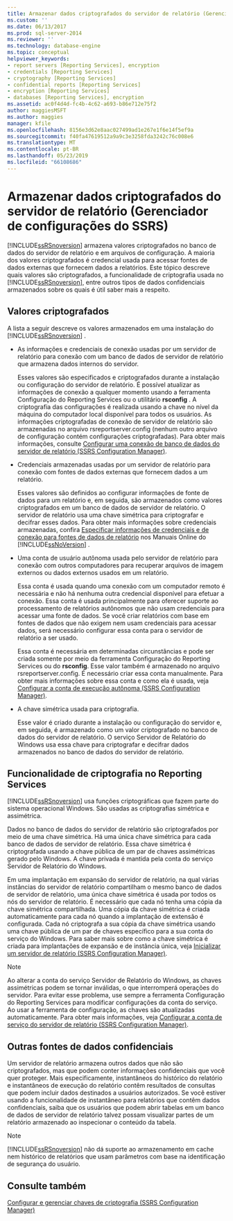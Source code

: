```yaml
---
title: Armazenar dados criptografados do servidor de relatório (Gerenciador de Configurações do SSRS) | Microsoft Docs
ms.custom: ''
ms.date: 06/13/2017
ms.prod: sql-server-2014
ms.reviewer: ''
ms.technology: database-engine
ms.topic: conceptual
helpviewer_keywords:
- report servers [Reporting Services], encryption
- credentials [Reporting Services]
- cryptography [Reporting Services]
- confidential reports [Reporting Services]
- encryption [Reporting Services]
- databases [Reporting Services], encryption
ms.assetid: ac0f4d4d-fc4b-4c62-a693-b86e712e75f2
author: maggiesMSFT
ms.author: maggies
manager: kfile
ms.openlocfilehash: 8156e3d62e8aac027499ad1e267e1f6e14f5ef9a
ms.sourcegitcommit: f40fa47619512a9a9c3e3258fda3242c76c008e6
ms.translationtype: MT
ms.contentlocale: pt-BR
ms.lasthandoff: 05/23/2019
ms.locfileid: "66108686"
---
```

# <a name="store-encrypted-report-server-data-ssrs-configuration-manager"></a>Armazenar dados criptografados do servidor de relatório (Gerenciador de configurações do SSRS)
  [!INCLUDE[ssRSnoversion](../../includes/ssrsnoversion-md.md)] armazena valores criptografados no banco de dados do servidor de relatório e em arquivos de configuração. A maioria dos valores criptografados é credencial usada para acessar fontes de dados externas que fornecem dados a relatórios. Este tópico descreve quais valores são criptografados, a funcionalidade de criptografia usada no [!INCLUDE[ssRSnoversion](../../includes/ssrsnoversion-md.md)], entre outros tipos de dados confidenciais armazenados sobre os quais é útil saber mais a respeito.  
  
## <a name="encrypted-values"></a>Valores criptografados  
 A lista a seguir descreve os valores armazenados em uma instalação do [!INCLUDE[ssRSnoversion](../../includes/ssrsnoversion-md.md)] .  
  
-   As informações e credenciais de conexão usadas por um servidor de relatório para conexão com um banco de dados de servidor de relatório que armazena dados internos do servidor.  
  
     Esses valores são especificados e criptografados durante a instalação ou configuração do servidor de relatório. É possível atualizar as informações de conexão a qualquer momento usando a ferramenta Configuração do Reporting Services ou o utilitário **rsconfig** . A criptografia das configurações é realizada usando a chave no nível da máquina do computador local disponível para todos os usuários. As informações criptografadas de conexão de servidor de relatório são armazenadas no arquivo rsreportserver.config (nenhum outro arquivo de configuração contém configurações criptografadas). Para obter mais informações, consulte [Configurar uma conexão de banco de dados do servidor de relatório &#40;SSRS Configuration Manager&#41;](../../sql-server/install/configure-a-report-server-database-connection-ssrs-configuration-manager.md).  
  
-   Credenciais armazenadas usadas por um servidor de relatório para conexão com fontes de dados externas que fornecem dados a um relatório.  
  
     Esses valores são definidos ao configurar informações de fonte de dados para um relatório e, em seguida, são armazenados como valores criptografados em um banco de dados de servidor de relatório. O servidor de relatório usa uma chave simétrica para criptografar e decifrar esses dados. Para obter mais informações sobre credenciais armazenadas, confira [Especificar informações de credenciais e de conexão para fontes de dados de relatório](../../integration-services/connection-manager/data-sources.md) nos Manuais Online do [!INCLUDE[ssNoVersion](../../includes/ssnoversion-md.md)] .  
  
-   Uma conta de usuário autônoma usada pelo servidor de relatório para conexão com outros computadores para recuperar arquivos de imagem externos ou dados externos usados em um relatório.  
  
     Essa conta é usada quando uma conexão com um computador remoto é necessária e não há nenhuma outra credencial disponível para efetuar a conexão. Essa conta é usada principalmente para oferecer suporte ao processamento de relatórios autônomos que não usam credenciais para acessar uma fonte de dados. Se você criar relatórios com base em fontes de dados que não exigem nem usam credenciais para acessar dados, será necessário configurar essa conta para o servidor de relatório a ser usado.  
  
     Essa conta é necessária em determinadas circunstâncias e pode ser criada somente por meio da ferramenta Configuração do Reporting Services ou do **rsconfig**. Esse valor também é armazenado no arquivo rsreportserver.config. É necessário criar essa conta manualmente. Para obter mais informações sobre essa conta e como ela é usada, veja [Configurar a conta de execução autônoma &#40;SSRS Configuration Manager&#41;](configure-the-unattended-execution-account-ssrs-configuration-manager.md).  
  
-   A chave simétrica usada para criptografia.  
  
     Esse valor é criado durante a instalação ou configuração do servidor e, em seguida, é armazenado como um valor criptografado no banco de dados do servidor de relatório. O serviço Servidor de Relatório do Windows usa essa chave para criptografar e decifrar dados armazenados no banco de dados do servidor de relatório.  
  
## <a name="encryption-functionality-in-reporting-services"></a>Funcionalidade de criptografia no Reporting Services  
 [!INCLUDE[ssRSnoversion](../../includes/ssrsnoversion-md.md)] usa funções criptográficas que fazem parte do sistema operacional Windows. São usadas as criptografias simétrica e assimétrica.  
  
 Dados no banco de dados do servidor de relatório são criptografados por meio de uma chave simétrica. Há uma única chave simétrica para cada banco de dados de servidor de relatório. Essa chave simétrica é criptografada usando a chave pública de um par de chaves assimétricas gerado pelo Windows. A chave privada é mantida pela conta do serviço Servidor de Relatório do Windows.  
  
 Em uma implantação em expansão do servidor de relatório, na qual várias instâncias do servidor de relatório compartilham o mesmo banco de dados de servidor de relatório, uma única chave simétrica é usada por todos os nós do servidor de relatório. É necessário que cada nó tenha uma cópia da chave simétrica compartilhada. Uma cópia da chave simétrica é criada automaticamente para cada nó quando a implantação de extensão é configurada. Cada nó criptografa a sua cópia da chave simétrica usando uma chave pública de um par de chaves específico para a sua conta do serviço do Windows. Para saber mais sobre como a chave simétrica é criada para implantações de expansão e de instância única, veja [Inicializar um servidor de relatório &#40;SSRS Configuration Manager&#41;](ssrs-encryption-keys-initialize-a-report-server.md).  
  
> [!NOTE]  
>  Ao alterar a conta do serviço Servidor de Relatório do Windows, as chaves assimétricas podem se tornar inválidas, o que interromperá operações do servidor. Para evitar esse problema, use sempre a ferramenta Configuração do Reporting Services para modificar configurações da conta do serviço. Ao usar a ferramenta de configuração, as chaves são atualizadas automaticamente. Para obter mais informações, veja [Configurar a conta de serviço do servidor de relatório &#40;SSRS Configuration Manager&#41;](configure-the-report-server-service-account-ssrs-configuration-manager.md).  
  
## <a name="other-sources-of-confidential-data"></a>Outras fontes de dados confidenciais  
 Um servidor de relatório armazena outros dados que não são criptografados, mas que podem conter informações confidenciais que você quer proteger. Mais especificamente, instantâneos do histórico do relatório e instantâneos de execução do relatório contêm resultados de consultas que podem incluir dados destinados a usuários autorizados. Se você estiver usando a funcionalidade de instantâneo para relatórios que contêm dados confidenciais, saiba que os usuários que podem abrir tabelas em um banco de dados de servidor de relatório talvez possam visualizar partes de um relatório armazenado ao inspecionar o conteúdo da tabela.  
  
> [!NOTE]  
>  [!INCLUDE[ssRSnoversion](../../includes/ssrsnoversion-md.md)] não dá suporte ao armazenamento em cache nem histórico de relatórios que usam parâmetros com base na identificação de segurança do usuário.  
  
## <a name="see-also"></a>Consulte também  
 [Configurar e gerenciar chaves de criptografia &#40;SSRS Configuration Manager&#41;](ssrs-encryption-keys-manage-encryption-keys.md)  
  
  
